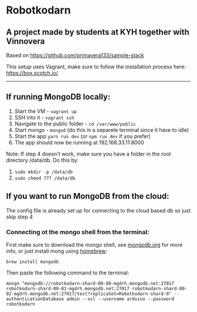 # Robotkodarn
## A project made by students at KYH together with Vinnovera

Based on https://github.com/primavera133/sample-stack

This setup uses Vagrant, make sure to follow the installation process here: https://box.scotch.io/

---



## If running MongoDB locally:
1. Start the VM - `vagrant up`
2. SSH into it - `vagrant ssh`
3. Navigate to the public folder - `cd /var/www/public`
4. Start mongo - `mongod` (do this in a separete terminal since it have to idle)
5. Start the app `yarn run dev` (or `npm run dev` if you prefer)
6. The app should now be running at 192.168.33.11:8000

Note: If step 4 doesn't work, make sure you have a folder in the root directory /data/db.
Do this by:

1. `sudo mkdir -p /data/db`
2. `sudo chmod 777 /data/db`

## If you want to run MongoDB from the cloud:
The config file is already set up for connecting to the cloud based db so just skip step 4

### Connecting ot the mongo shell from the terminal:
First make sure to download the mongo shell, see [mongodb.org](http://mongodb.org) for more info, or just install mong using [homebrew](https://brew.sh/index_se.html):

`brew install mongodb`

Then paste the following command to the terminal:

`mongo "mongodb://robotkodarn-shard-00-00-mgdrh.mongodb.net:27017 robotkodarn-shard-00-01-mgdrh.mongodb.net:27017 robotkodarn-shard-00-02-mgdrh.mongodb.net:27017/test?replicaSet=Robotkodarn-shard-0" --authenticationDatabase admin --ssl --username arduino --password robotkodarn`